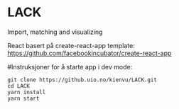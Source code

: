 # LACK
Import, matching and visualizing


React basert på create-react-app template: https://github.com/facebookincubator/create-react-app


#Instruksjoner for å starte app i dev mode:

```
git clone https://github.uio.no/kienvu/LACK.git
cd LACK
yarn install
yarn start
```

